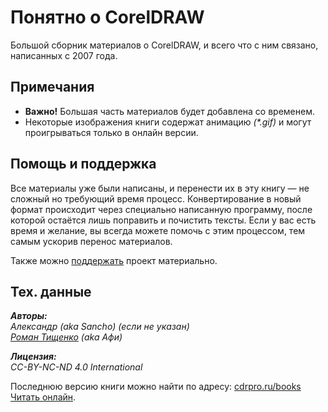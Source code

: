 Понятно о CorelDRAW
=======

Большой сборник материалов о CorelDRAW, и всего что с ним связано, написанных с 2007 года.

## Примечания

* **Важно!** Большая часть материалов будет добавлена со временем.
* Некоторые изображения книги содержат анимацию _(*.gif)_ и могут проигрываться только в онлайн версии.

## Помощь и поддержка

Все материалы уже были написаны, и перенести их в эту книгу — не сложный но требующий время процесс.
Конвертирование в новый формат происходит через специально написанную программу,
после которой остаётся лишь поправить и почистить тексты. Если у вас есть время и желание,
вы всегда можете помочь с этим процессом, тем самым ускорив перенос материалов.

Также можно [поддержать](https://money.yandex.ru/to/410013821917728) проект материально.

## Тех. данные

_**Авторы:**   
Александр (aka Sancho) (если не указан)   
[Роман Тищенко](mailto:tisroman@gmail.com) (aka Афи)_

_**Лицензия:**   
CC-BY-NC-ND 4.0 International_

Последнюю версию книги можно найти по адресу: [cdrpro.ru/books](http://cdrpro.ru/books/)   
[Читать онлайн](https://cdrpro-macros.gitbooks.io/coreldraw/content/).
